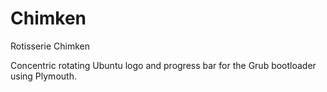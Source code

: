 # Chimken
 Rotisserie Chimken

Concentric rotating Ubuntu logo and progress bar for the Grub bootloader using Plymouth.
